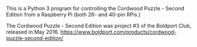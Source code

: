 This is a Python 3 program for controlling the Cordwood Puzzle - Second Edition from a Raspberry Pi (both 26- and 40-pin RPis.)

The Cordwood Puzzle - Second Edition was project #3 of the Boldport Club, released in May 2016. https://www.boldport.com/products/cordwood-puzzle-second-edition/
